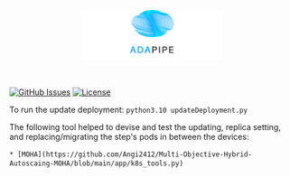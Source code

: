 <p align="center"><img width=50% src="https://raw.githubusercontent.com/DataCloud-project/ADA-PIPE/main/figure/ADAPIPE_Logo_TransparentBackground_White.png"></p>&nbsp;

[![GitHub Issues](https://img.shields.io/github/issues/DataCloud-project/ADA-PIPE.svg)](https://github.com/DataCloud-project/ADA-PIPE/issues)
[![License](https://img.shields.io/badge/license-Apache2.0-blue.svg)](https://opensource.org/licenses/Apache-2.0)

To run the update deployment: ```python3.10 updateDeployment.py```

The following tool helped to devise and test the updating, replica setting, and replacing/migrating the step's pods in between the devices:

    * [MOHA](https://github.com/Angi2412/Multi-Objective-Hybrid-Autoscaing-MOHA/blob/main/app/k8s_tools.py)
